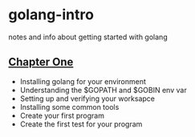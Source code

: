 # golang-intro
notes and info about getting started with golang


## [Chapter One](./chapter-one.md)
 - Installing golang for your environment
 - Understanding the $GOPATH and $GOBIN env var
 - Setting up and verifying your worksapce
 - Installing some common tools
 - Create your first program
 - Create the first test for your program